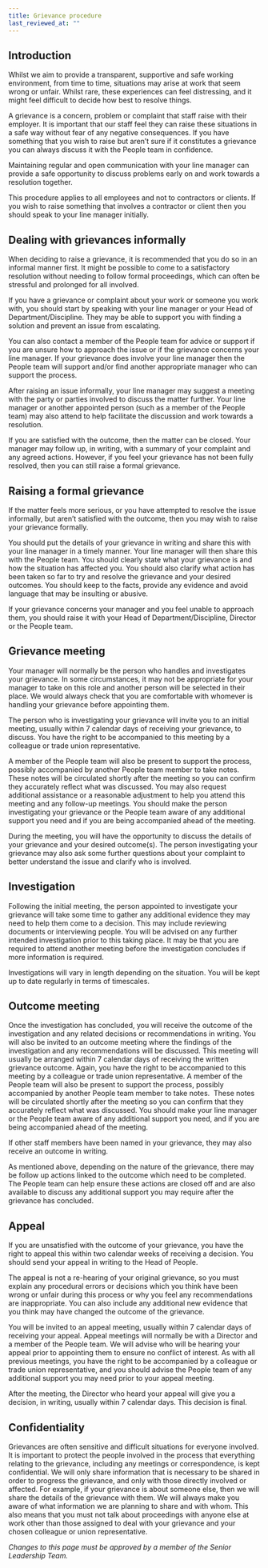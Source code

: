 ```yaml
---
title: Grievance procedure
last_reviewed_at: ""
---
```

## Introduction

Whilst we aim to provide a transparent, supportive and safe working environment, from time to time, situations may arise at work that seem wrong or unfair. Whilst rare, these experiences can feel distressing, and it might feel difficult to decide how best to resolve things. 

A grievance is a concern, problem or complaint that staff raise with their employer. It is important that our staff feel they can raise these situations in a safe way without fear of any negative consequences. If you have something that you wish to raise but aren’t sure if it constitutes a grievance you can always discuss it with the People team in confidence.

Maintaining regular and open communication with your line manager can provide a safe opportunity to discuss problems early on and work towards a resolution together. 

This procedure applies to all employees and not to contractors or clients. If you wish to raise something that involves a contractor or client then you should speak to your line manager initially.



## Dealing with grievances informally

When deciding to raise a grievance, it is recommended that you do so in an informal manner first. It might be possible to come to a satisfactory resolution without needing to follow formal proceedings, which can often be stressful and prolonged for all involved.   

If you have a grievance or complaint about your work or someone you work with, you should start by speaking with your line manager or your Head of Department/Discipline. They may be able to support you with finding a solution and prevent an issue from escalating. 

You can also contact a member of the People team for advice or support if you are unsure how to approach the issue or if the grievance concerns your line manager. If your grievance does involve your line manager then the People team will support and/or find another appropriate manager who can support the process.

After raising an issue informally, your line manager may suggest a meeting with the party or parties involved to discuss the matter further. Your line manager or another appointed person (such as a member of the People team) may also attend to help facilitate the discussion and work towards a resolution. 

If you are satisfied with the outcome, then the matter can be closed. Your manager may follow up, in writing, with a summary of your complaint and any agreed actions. However, if you feel your grievance has not been fully resolved, then you can still raise a formal grievance. 



## Raising a formal grievance

If the matter feels more serious, or you have attempted to resolve the issue informally, but aren’t satisfied with the outcome, then you may wish to raise your grievance formally. 

You should put the details of your grievance in writing and share this with your line manager in a timely manner. Your line manager will then share this with the People team. You should clearly state what your grievance is and how the situation has affected you. You should also clarify what action has been taken so far to try and resolve the grievance and your desired outcomes. You should keep to the facts, provide any evidence and avoid language that may be insulting or abusive.

If your grievance concerns your manager and you feel unable to approach them, you should raise it with your Head of Department/Discipline, Director or the People team. 



## Grievance meeting

Your manager will normally be the person who handles and investigates your grievance. In some circumstances, it may not be appropriate for your manager to take on this role and another person will be selected in their place. We would always check that you are comfortable with whomever is handling your grievance before appointing them. 

The person who is investigating your grievance will invite you to an initial meeting, usually within 7 calendar days of receiving your grievance, to discuss. You have the right to be accompanied to this meeting by a colleague or trade union representative. 

A member of the People team will also be present to support the process, possibly accompanied by another People team member to take notes. These notes will be circulated shortly after the meeting so you can confirm they accurately reflect what was discussed. You may also request additional assistance or a reasonable adjustment to help you attend this meeting and any follow-up meetings. You should make the person investigating your grievance or the People team aware of any additional support you need and if you are being accompanied ahead of the meeting.

During the meeting, you will have the opportunity to discuss the details of your grievance and your desired outcome(s). The person investigating your grievance may also ask some further questions about your complaint to better understand the issue and clarify who is involved. 



## Investigation

Following the initial meeting, the person appointed to investigate your grievance will take some time to gather any additional evidence they may need to help them come to a decision. This may include reviewing documents or interviewing people. You will be advised on any further intended investigation prior to this taking place. It may be that you are required to attend another meeting before the investigation concludes if more information is required. 

Investigations will vary in length depending on the situation. You will be kept up to date regularly in terms of timescales.  



## Outcome meeting

Once the investigation has concluded, you will receive the outcome of the investigation and any related decisions or recommendations in writing. You will also be invited to an outcome meeting where the findings of the investigation and any recommendations will be discussed. This meeting will usually be arranged within 7 calendar days of receiving the written grievance outcome. Again, you have the right to be accompanied to this meeting by a colleague or trade union representative. A member of the People team will also be present to support the process, possibly accompanied by another People team member to take notes.  These notes will be circulated shortly after the meeting so you can confirm that they accurately reflect what was discussed. You should make your line manager or the People team aware of any additional support you need, and if you are being accompanied ahead of the meeting.

If other staff members have been named in your grievance, they may also receive an outcome in writing.

As mentioned above, depending on the nature of the grievance, there may be follow up actions linked to the outcome which need to be completed. The People team can help ensure these actions are closed off and are also available to discuss any additional support you may require after the grievance has concluded.



## Appeal

If you are unsatisfied with the outcome of your grievance, you have the right to appeal this within two calendar weeks of receiving a decision. You should send your appeal in writing to the Head of People.

The appeal is not a re-hearing of your original grievance, so you must explain any procedural errors or decisions which you think have been wrong or unfair during this process or why you feel any recommendations are inappropriate. You can also include any additional new evidence that you think may have changed the outcome of the grievance.

You will be invited to an appeal meeting, usually within 7 calendar days of receiving your appeal. Appeal meetings will normally be with a Director and a member of the People team. We will advise who will be hearing your appeal prior to appointing them to ensure no conflict of interest. As with all previous meetings, you have the right to be accompanied by a colleague or trade union representative, and you should advise the People team of any additional support you may need prior to your appeal meeting. 

After the meeting, the Director who heard your appeal will give you a decision, in writing, usually within 7 calendar days. This decision is final.



## Confidentiality

Grievances are often sensitive and difficult situations for everyone involved. It is important to protect the people involved in the process that everything relating to the grievance, including any meetings or correspondence, is kept confidential. We will only share information that is necessary to be shared in order to progress the grievance, and only with those directly involved or affected. For example, if your grievance is about someone else, then we will share the details of the grievance with them. We will always make you aware of what information we are planning to share and with whom. This also means that you must not talk about proceedings with anyone else at work other than those assigned to deal with your grievance and your chosen colleague or union representative.



*Changes to this page must be approved by a member of the Senior Leadership Team.*